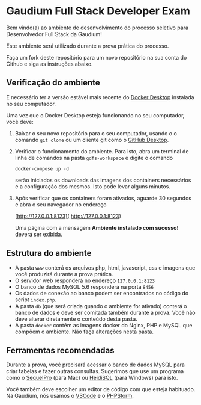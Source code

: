 # Gaudium Full Stack Developer Exam

Bem vindo(a) ao ambiente de desenvolvimento do processo seletivo para Desenvolvedor Full Stack da Gaudium!

Este ambiente será utilizado durante a prova prática do processo.

Faça um fork deste repositório para um novo repositório na sua conta do Github e siga as instruções abaixo.

## Verificação do ambiente

É necessário ter a versão estável mais recente do [Docker Desktop](https://www.docker.com/products/docker-desktop) instalada no seu computador.

Uma vez que o Docker Desktop esteja funcionando no seu computador, você deve:

1. Baixar o seu novo repositório para o seu computador, usando o o comando `git clone` ou um cliente git como o [GitHub Desktop](https://desktop.github.com/).

2. Verificar o funcionamento do ambiente. Para isto, abra um terminal de linha de comandos na pasta `gdfs-workspace` e digite o comando 

   `docker-compose up -d`

   serão iniciados os downloads das imagens dos containers necessários e a configuração dos mesmos. Isto pode levar alguns minutos.

3. Após verificar que os containers foram ativados, aguarde 30 segundos e abra o seu navegador no endereço

    [http://127.0.0.1:8123]( http://127.0.0.1:8123)

   Uma página com a mensagem **Ambiente instalado com sucesso!** deverá ser exibida.

## Estrutura do ambiente

- A pasta `www` conterá os arquivos php, html, javascript, css e imagens que você produzirá durante a prova prática.
- O servidor web responderá no endereço `127.0.0.1:8123` 
- O banco de dados MySQL 5.6 responderá na porta `8456`
- Os dados de conexão ao banco podem ser encontrados no código do script `index.php`.
- A pasta `db` (que será criada quando o ambiente for ativado) conterá o banco de dados e deve ser comitada também durante a prova. Você não deve alterar diretamente o conteúdo desta pasta.
- A pasta `docker` contém as imagens docker do Nginx, PHP e MySQL que compõem o ambiente. Não faça alterações nesta pasta.

## Ferramentas recomendadas

Durante a prova, você precisará acessar o banco de dados MySQL para criar tabelas e fazer outras consultas. Sugerimos que use um programa como o [SequelPro](https://sequelpro.com/) (para Mac) ou [HeidiSQL](https://www.heidisql.com/) (para Windows) para isto.

Você também deve escolher um editor de código com que esteja habituado. Na Gaudium, nós usamos o [VSCode](https://code.visualstudio.com/) e o [PHPStorm](https://www.jetbrains.com/pt-br/phpstorm/).

